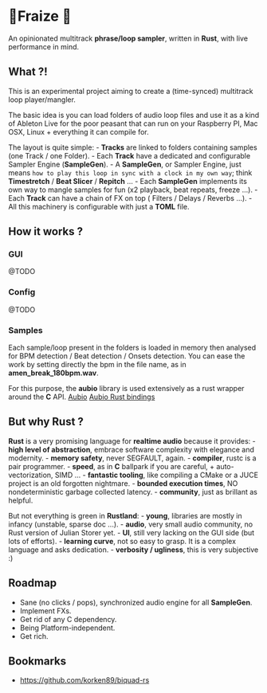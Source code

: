 # 🍓Fraize 🍓

An opinionated multitrack **phrase/loop sampler**, written in **Rust**, with live performance in mind.

## What ?!

This is an experimental project aiming to create a (time-synced) multitrack loop player/mangler.

The basic idea is you can load folders of audio loop files and use it as a kind of Ableton Live for the poor peasant that can run on your Raspberry PI, Mac OSX, Linux + everything it can compile for.

The layout is quite simple:
    - **Tracks** are linked to folders containing samples (one Track / one Folder).
    - Each **Track** have a dedicated and configurable Sampler Engine (**SampleGen**).
    - A **SampleGen**, or Sampler Engine, just means `how to play this loop in sync with a clock in my own way`; think **Timestretch** / **Beat Slicer** / **Repitch** ...
    - Each **SampleGen** implements its own way to mangle samples for fun (x2 playback, beat repeats, freeze ...).
    - Each **Track** can have a chain of FX on top ( Filters / Delays / Reverbs ...).
    - All this machinery is configurable with just a **TOML** file. 

## How it works ?

### GUI

@TODO

### Config

@TODO

### Samples

Each sample/loop present in the folders is loaded in memory then analysed for BPM detection / Beat detection / Onsets detection.
You can ease the work by setting directly the bpm in the file name, as in **amen_break_180bpm.wav**.

For this purpose, the **aubio** library is used extensively as a rust wrapper around the **C** API.
[Aubio](https://aubio.org/)
[Aubio Rust bindings](https://github.com/discordance/aubio-rs)

## But why Rust ?

**Rust** is a very promising language for **realtime audio** because it provides:
    - **high level of abstraction**, embrace software complexity with elegance and modernity.
    - **memory safety**, never SEGFAULT, again.
    - **compiler**, rustc is a pair programmer.
    - **speed**, as in **C** ballpark if you are careful, + auto-vectorization, SIMD ...
    - **fantastic tooling**, like compiling a CMake or a JUCE project is an old forgotten nightmare.
    - **bounded execution times**, NO nondeterministic garbage collected latency.
    - **community**, just as brillant as helpful.

But not everything is green in **Rustland**:
    - **young**, libraries are mostly in infancy (unstable, sparse doc ...).
    - **audio**, very small audio community, no Rust version of Julian Storer yet.
    - **UI**, still very lacking on the GUI side (but lots of efforts).
    - **learning curve**, not so easy to grasp. It is a complex language and asks dedication.
    - **verbosity / ugliness**, this is very subjective :)


## Roadmap

- Sane (no clicks / pops), synchronized audio engine for all **SampleGen**.
- Implement FXs.
- Get rid of any C dependency.
- Being Platform-independent.
- Get rich.

## Bookmarks

- https://github.com/korken89/biquad-rs
